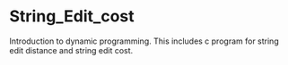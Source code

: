# String_Edit_cost
Introduction to dynamic programming. This includes c program for string edit distance and string edit cost.
